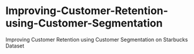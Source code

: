 # Improving-Customer-Retention-using-Customer-Segmentation
Improving Customer Retention using Customer Segmentation on Starbucks Dataset
